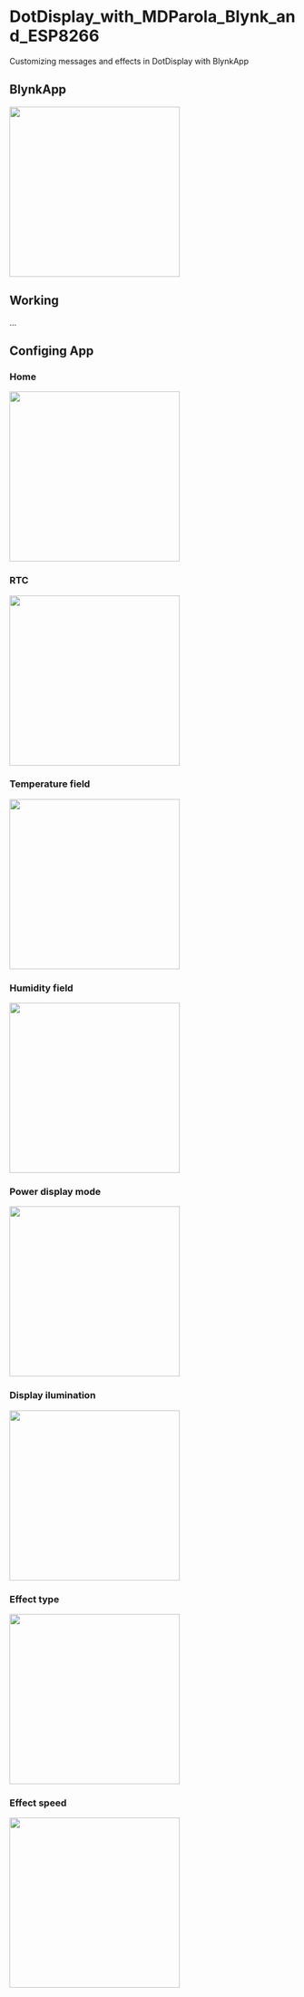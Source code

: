 # DotDisplay_with_MDParola_Blynk_and_ESP8266
Customizing messages and effects in DotDisplay with BlynkApp

<h2>BlynkApp</h2>
<img tittle="HomeApp" src="blynkApp/MAIN_1.jpg" width="300px">

<h2>Working</h2>
...

<h2>Configing App</h2>

<h3>Home</h3>
<img tittle="Home" src="blynkApp/MAIN_0.jpg"  width="300px">

<h3>RTC</h3>
<img tittle="RTC" src="blynkApp/RTC.jpg"  width="300px">

<h3>Temperature field</h3>
<img tittle="Temperature field" src="blynkApp/Temperature.jpg" width="300px">

<h3>Humidity field</h3>
<img tittle="Humitidy field" src="blynkApp/Humidity.jpg"  width="300px">

<h3>Power display mode</h3>
<img tittle="Power display mode" src="blynkApp/PowerDisplayMode.jpg" width="300px">

<h3>Display ilumination</h3>
<img tittle="Display ilumination" src="blynkApp/DisplayIlumination.jpg" width="300px">

<h3>Effect type</h3>
<img tittle="Effect type" src="blynkApp/EffectMSG.jpg" width="300px">

<h3>Effect speed</h3>
<img tittle="Efect speed" src="blynkApp/SpeedMSG.jpg" width="300px">
